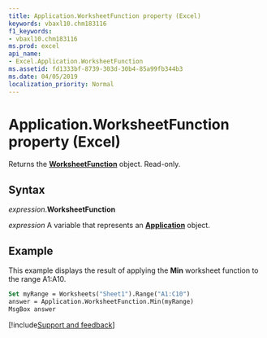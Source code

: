 ```yaml
---
title: Application.WorksheetFunction property (Excel)
keywords: vbaxl10.chm183116
f1_keywords:
- vbaxl10.chm183116
ms.prod: excel
api_name:
- Excel.Application.WorksheetFunction
ms.assetid: fd1333bf-8739-303d-30b4-85a99fb344b3
ms.date: 04/05/2019
localization_priority: Normal
---
```



# Application.WorksheetFunction property (Excel)

Returns the **[WorksheetFunction](Excel.WorksheetFunction.md)** object. Read-only.


## Syntax

_expression_.**WorksheetFunction**

_expression_ A variable that represents an **[Application](Excel.Application(object).md)** object.


## Example

This example displays the result of applying the **Min** worksheet function to the range A1:A10.

```vb
Set myRange = Worksheets("Sheet1").Range("A1:C10") 
answer = Application.WorksheetFunction.Min(myRange) 
MsgBox answer
```




[!include[Support and feedback](~/includes/feedback-boilerplate.md)]
